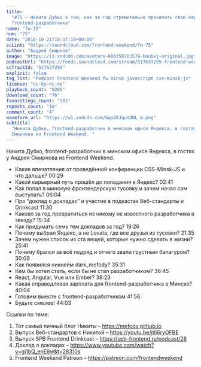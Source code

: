 ```yaml
---
title:
  "#75 – Никита Дубко о том, как за год стремительно прокачать свою карьеру
  frontend-разработчика"
name: "fw-75"
num: "75"
date: "2018-10-21T16:37:19+00:00"
scLink: "https://soundcloud.com/frontend-weekend/fw-75"
author: "Андрей Смирнов"
image: "https://i1.sndcdn.com/avatars-000358703579-bnobxj-original.jpg"
podcastUrl: "https://feeds.soundcloud.com/stream/517637295-frontend-weekend-fw-75.m4a"
scTrackId: "517637295"
explicit: false
tag_list: "Podcast Frontend Weekend fw minsk javascript css-minsk-js"
license: "cc-by-nc-nd"
playback_count: "8205"
download_count: "76"
favoritings_count: "102"
reposts_count: "10"
comment_count: "4"
waveform_url: "https://w1.sndcdn.com/Gqa26JquV0NL_m.png"
subtitle:
  "Никита Дубко, frontend-разработчик в минском офисе Яндекса, в гостях у Андрея
  Смирнова из Frontend Weekend. "
---
```


Никита Дубко, frontend-разработчик в минском офисе Яндекса, в гостях у Андрея
Смирнова из Frontend Weekend.

- Какие впечатления от проведённой конференции CSS-Minsk-JS и что дальше?
  <timecode sec="29">00:29</timecode>
- Какой карьерный путь прошёл до попадания в Яндекс?
  <timecode sec="161">02:41</timecode>
- Как попал в минскую фронтендерскую тусовку и зачем начал сам выступать?
  <timecode sec="364">06:04</timecode>
- Про “доклад о докладах” и участие в подкастах Веб-стандарты и Drinkcast
  <timecode sec="690">11:30</timecode>
- Каково за год превратиться из никому не известного разработчика в звезду?
  <timecode sec="934">15:34</timecode>
- Как придумать семь тем докладов за год? <timecode sec="1166">19:26</timecode>
- Почему выбрал Яндекс, а не Lovata, где все друзья из тусовки?
  <timecode sec="1295">21:35</timecode>
- Зачем нужен список из ста вещей, которые нужно сделать в жизни?
  <timecode sec="1541">25:41</timecode>
- Почему брался за всё подряд и отчего звали грустным балагуром?
  <timecode sec="1809">30:09</timecode>
- Как появился никнейм dark_mefody? <timecode sec="2131">35:31</timecode>
- Кем бы хотел стать, если бы не стал разработчиком?
  <timecode sec="2205">36:45</timecode>
- React, Angular, Vue или Ember? <timecode sec="2303">38:23</timecode>
- Какая справедливая зарплата для frontend-разработчика в Минске?
  <timecode sec="2404">40:04</timecode>
- Готовим вместе с frontend-разработчиком <timecode sec="2516">41:56</timecode>
- Будьте смелее! <timecode sec="2643">44:03</timecode>

Ссылки по теме:

1. Тот самый личный блог Никиты – <https://mefody.github.io>
2. Выпуск Веб-стандартов с Никитой – <https://youtu.be/jtIi6ryOFBE>
3. Выпуск SPB Frontend Drinkcast – <https://spb-frontend.ru/podcast/28>
4. Доклад о докладах – <https://www.youtube.com/watch?v=gi1bQ_enE8w&t=28310s>
5. Frontend Weekend Patreon – <https://patreon.com/frontendweekend>
